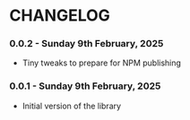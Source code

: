 # CHANGELOG

### 0.0.2 - Sunday 9th February, 2025

-   Tiny tweaks to prepare for NPM publishing

### 0.0.1 - Sunday 9th February, 2025

-   Initial version of the library